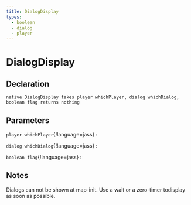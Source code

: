 ```yaml
---
title: DialogDisplay
types:
  - boolean
  - dialog
  - player
---
```


# DialogDisplay

## Declaration

```jass
native DialogDisplay takes player whichPlayer, dialog whichDialog, boolean flag returns nothing
```

## Parameters
`player whichPlayer`{!language=jass}
: 

`dialog whichDialog`{!language=jass}
: 

`boolean flag`{!language=jass}
: 

## Notes 
Dialogs can not be shown at map-init. Use a wait or a zero-timer todisplay as soon as possible.
